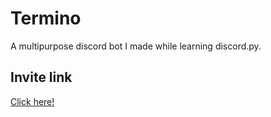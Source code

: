 # Termino
A multipurpose discord bot I made while learning discord.py. 

## Invite link
[Click here!](https://discord.com/oauth2/authorize?client_id=835062389078229032&permissions=4294967287&redirect_uri=https%3A%2F%2Fdiscord.com%2Fapi%2Foauth2%2Fauthorize%3Fclient_id%3D835062389078229032%26permissions%3D4294967287%26redirect_uri%3Dhttps%253A%252F%252Fdiscord.com%252Fapi%252Foauth2%252Fauthorize%253Fclient_id&scope=bot)